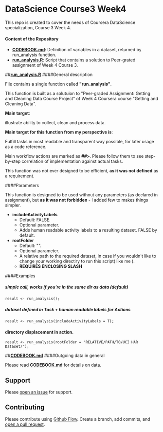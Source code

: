 # DataScience Course3 Week4
This repo is created to cover the needs of Coursera DataScience specialization, Course 3 Week 4.

#### Content of the Repository
- [**CODEBOOK.md**](https://github.com/ZingerDerGOD/DSC_C3_W4/blob/master/CODEBOOK.md): Definition of variables in a dataset, returned by run_analysis function.
- [**run_analysis.R**](https://github.com/ZingerDerGOD/DSC_C3_W4/blob/master/run_analysis.R): Script that contains a solution to Peer-grated assignment of Week 4 Course 3.

##[**run_analysis.R**](https://github.com/ZingerDerGOD/DSC_C3_W4/blob/master/run_analysis.R)
####General description

File contains a single function called **"run_analysis"**.

This function is built as a solutuion to "Peer-graded Assignment: Getting and Cleaning Data Course Project" of Week 4 Coursera course "Getting and Cleaning Data".

**Main target**: 

illustrate ability to collect, clean and process data.

**Main target for this function from my perspective is**: 

Fulfill tasks in most readable and transparent way possible, for later usage as a code reference.

Main workflow actions are marked as **##>**. Please follow them to see step-by-step correlation of implementation against actual tasks.

This function was not ever designed to be efficient, **as it was not defined** as a requirement.


####Parameters 

This function is designed to be used without any parameters (as declared in assignment), but **as it was not forbidden** - I added few to makes things simpler.

- **includeActivityLabels**
	 - Default: FALSE.
	 - Optional parameter.
	 - Adds human readable activity labels to a resulting dataset. FALSE by default.
- **rootFolder**
	 - Default: "".
	 - Optional parameter.
	 - A relative path to the required dataset, in case if you wouldn't like to change your working directiry to run this script( like me ). 
	 - **REQUIRES ENCLOSING SLASH**

####Examples
##### simple call, works if you're in the same dir as data (default)
```
result <- run_analysis(); 
```
##### dataset defined in Task + human readable labels for Actions
```
result <- run_analysis(includeActivityLabels = T); 
```
#### directory displacement in action.
```
result <- run_analysis(rootFolder = "RELATIVE/PATH/TO/UCI HAR Dataset/"); 
```

##[**CODEBOOK.md**](https://github.com/ZingerDerGOD/DSC_C3_W4/blob/master/CODEBOOK.md)
####Outgoing data in general

Please read [**CODEBOOK.md**](https://github.com/ZingerDerGOD/DSC_C3_W4/blob/master/CODEBOOK.md) for details on data.

## Support

Please [open an issue](https://github.com/ZingerDerGOD/DSC_C3_W4/issues/new) for support.

## Contributing

Please contribute using [Github Flow](https://guides.github.com/introduction/flow/). Create a branch, add commits, and [open a pull request](https://github.com/ZingerDerGOD/DSC_C3_W4/compare/).